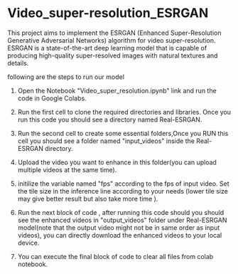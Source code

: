 # Video_super-resolution_ESRGAN

This project aims to implement the ESRGAN (Enhanced Super-Resolution Generative Adversarial Networks) algorithm for video super-resolution. 
ESRGAN is a state-of-the-art deep learning model that is capable of producing high-quality super-resolved images with natural textures and details.

following are the steps to run our model

1. Open the Notebook "Video_super_resolution.ipynb" link and run the code in Google Colabs.
  
2. Run the first cell to clone the required directories and libraries. Once you run this code you should see a directory named Real-ESRGAN.
 
3. Run the second cell to create some essential folders,Once you RUN this cell you should see a folder named "input_videos" inside the Real-ESRGAN directory.

4. Upload the video you want to enhance in this folder(you can upload multiple videos at the same time).

5. initilize the variable named "fps" according to the fps of input video. Set the tile size in the inference line  according to your needs (lower tile size may give better result but also take more time ).

5. Run the next block of code , after running this code should you should see the enhanced videos in "output_videos" folder under Real-ESRGAN model(note that the output video might not be in same order as input videos), you can directly download the enhanced videos to your local device.

6. You can execute the final block of code to clear all files from colab notebook.       
 


